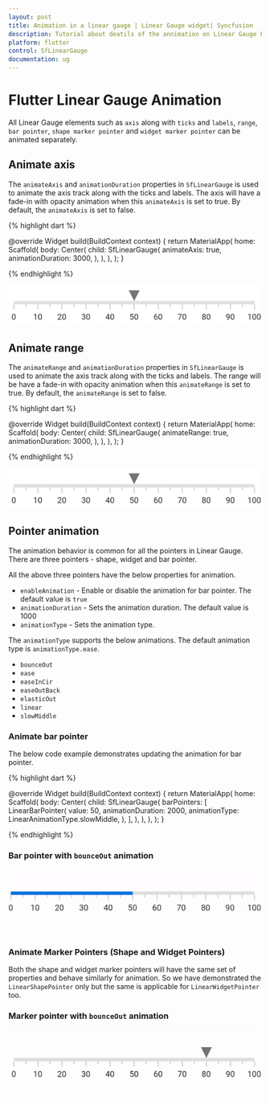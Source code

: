```yaml
---
layout: post
title: Animation in a linear gauge | Linear Gauge widget| Syncfusion
description: Tutorial about deatils of the annimation on Linear Gauge Flutter widget | Flutter Linear Gauge widget documentation|
platform: flutter
control: SfLinearGauge
documentation: ug
---
```


# Flutter Linear Gauge Animation

All Linear Gauge elements such as `axis` along with `ticks` and `labels`, `range`, `bar pointer`, `shape marker pointer` and `widget marker pointer` can be animated separately. 

## Animate axis

The `animateAxis` and `animationDuration` properties in `SfLinearGauge` is used to  animate the axis track along with the ticks and labels. The axis will have a fade-in with opacity animation when this `animateAxis` is set to true. By default, the `animateAxis` is set to false. 

{% highlight dart %}

  @override
  Widget build(BuildContext context) {
    return MaterialApp(
      home: Scaffold(
        body: Center(
          child: SfLinearGauge(
            animateAxis: true,
            animationDuration: 3000,
          ),
        ),
      ),
    );
  }

{% endhighlight %}

![shape pointer in linear gauge](images/getting-started/add_shape_pointer.png)

## Animate range

The `animateRange` and `animationDuration` properties in `SfLinearGauge` is used to  animate the axis track along with the ticks and labels. The range will be have a fade-in with opacity animation when this `animateRange` is set to true. By default, the `animateRange` is set to false. 

{% highlight dart %}

  @override
  Widget build(BuildContext context) {
    return MaterialApp(
      home: Scaffold(
        body: Center(
          child: SfLinearGauge(
            animateRange: true,
            animationDuration: 3000,
          ),
        ),
      ),
    );
  }

  {% endhighlight %}

![shape pointer in linear gauge](images/getting-started/add_shape_pointer.png)

## Pointer animation

The animation behavior is common for all the pointers in Linear Gauge. There are three pointers - shape, widget and bar pointer. 

All the above three pointers have the below properties for animation. 

*  `enableAnimation` - Enable or disable the animation for bar pointer. The default value is `true`
*  `animationDuration` - Sets the animation duration. The default value is 1000
*  `animationType` - Sets the animation type. 

The `animationType` supports the below animations. The default animation type is `animationType.ease`.

* `bounceOut`
* `ease`
* `easeInCir`
* `easeOutBack`
* `elasticOut`
* `linear`
* `slowMiddle`

### Animate bar pointer

The below code example demonstrates updating the animation for bar pointer.

{% highlight dart %} 

  @override
  Widget build(BuildContext context) {
    return MaterialApp(
      home: Scaffold(
        body: Center(
          child: SfLinearGauge(
            barPointers: [
              LinearBarPointer(
                value: 50,
                animationDuration: 2000,
                animationType: LinearAnimationType.slowMiddle,
              ),
            ],
          ),
        ),
      ),
    );
  }

{% endhighlight %}

### Bar pointer with `bounceOut` animation

![shape pointer in linear gauge](images/animation/bar-pointer/bounceout.gif)


### Animate Marker Pointers (Shape and Widget Pointers)

Both the shape and widget marker pointers will have the same set of properties and behave similarly for animation. So we have demonstrated the `LinearShapePointer` only but the same is applicable for `LinearWidgetPointer` too. 

### Marker pointer with `bounceOut` animation

![shape pointer in linear gauge](images/animation/shape-pointer/bounceout.gif)





